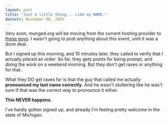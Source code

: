 ```yaml
---
layout: post
title: "Just a little thing... Like my NAME."
datestr: November 08, 2003
---
```


Very soon, munged.org will be moving from the current hosting provider to <a href="http://www.liquidweb.com/" title="Liquid Web Inc.">these guys</a>.  I wasn't going to post anything about this event, until it was a done deal.

But I signed up this morning, and 10 minutes later, they called to verify that I actually placed an order.  So far, they gets points for being prompt, and doing the work on a weekend morning.  But they don't get raves or anything for that.

What they DO get raves for is that the guy that called me actually **pronounced my last name correctly**.  And he wasn't stuttering like he was't sure if that was the correct way to pronounce it either.

**This NEVER happens.**

I've hardly gotten signed up, and already I'm feeling pretty welcome in the state of Michigan.

